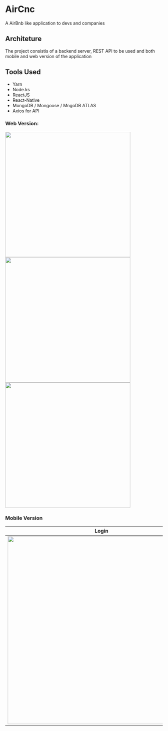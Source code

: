 # AirCnc
A AirBnb like application to devs and companies

## Architeture
The project consistis of a backend server, REST API to be used and both mobile and web version of the application

## Tools Used
- Yarn
- Node.ks
- ReactJS
- React-Native
- MongoDB / Mongoose / MngoDB ATLAS
- Axios for API

### Web Version:
<img src="https://i.imgur.com/igVDXqN.jpg" height="400px"></img>
<img src="https://i.imgur.com/XZ9NsUW.jpg" height="400px"></img>
<img src="https://i.imgur.com/Rr8QAiW.jpg" height="400px"></img>

### Mobile Version
|  Login         |Spots                          |Reservas                     |
|----------------|-------------------------------|-----------------------------|
|<img src="https://i.imgur.com/Fx78Xyn.png" height="600px"></img>|<img src="https://i.imgur.com/AWQMpTX.jpg" height="600px"></img>|<img src="https://i.imgur.com/BskaSX1.png" height="600px"></img>|



